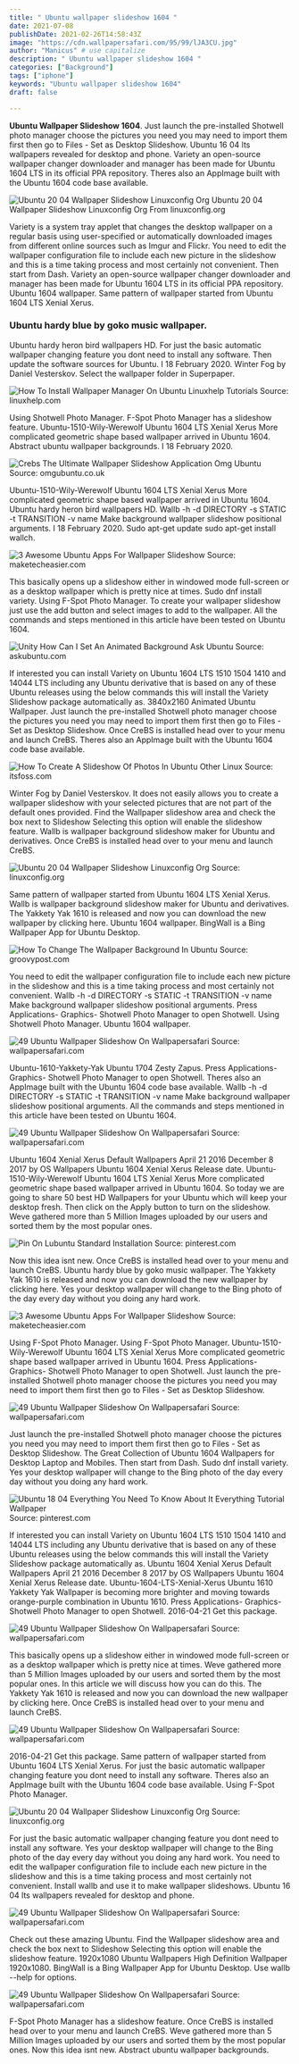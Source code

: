 ```yaml
---
title: " Ubuntu wallpaper slideshow 1604 "
date: 2021-07-08
publishDate: 2021-02-26T14:58:43Z
image: "https://cdn.wallpapersafari.com/95/99/lJA3CU.jpg"
author: "Manicus" # use capitalize
description: " Ubuntu wallpaper slideshow 1604 "
categories: ["Background"]
tags: ["iphone"]
keywords: "Ubuntu wallpaper slideshow 1604"
draft: false

---
```



**Ubuntu Wallpaper Slideshow 1604**. Just launch the pre-installed Shotwell photo manager choose the pictures you need you may need to import them first then go to Files - Set as Desktop Slideshow. Ubuntu 16 04 lts wallpapers revealed for desktop and phone. Variety an open-source wallpaper changer downloader and manager has been made for Ubuntu 1604 LTS in its official PPA repository. Theres also an AppImage built with the Ubuntu 1604 code base available.

![Ubuntu 20 04 Wallpaper Slideshow Linuxconfig Org](https://linuxconfig.org/images/03-ubuntu-20-04-wallpaper-slideshow.png "Ubuntu 20 04 Wallpaper Slideshow Linuxconfig Org")
Ubuntu 20 04 Wallpaper Slideshow Linuxconfig Org From linuxconfig.org


Variety is a system tray applet that changes the desktop wallpaper on a regular basis using user-specified or automatically downloaded images from different online sources such as Imgur and Flickr. You need to edit the wallpaper configuration file to include each new picture in the slideshow and this is a time taking process and most certainly not convenient. Then start from Dash. Variety an open-source wallpaper changer downloader and manager has been made for Ubuntu 1604 LTS in its official PPA repository. Ubuntu 1604 wallpaper. Same pattern of wallpaper started from Ubuntu 1604 LTS Xenial Xerus.

### Ubuntu hardy blue by goko music wallpaper.

Ubuntu hardy heron bird wallpapers HD. For just the basic automatic wallpaper changing feature you dont need to install any software. Then update the software sources for Ubuntu. I 18 February 2020. Winter Fog by Daniel Vesterskov. Select the wallpaper folder in Superpaper.


![How To Install Wallpaper Manager On Ubuntu Linuxhelp Tutorials](https://assets.linuxhelp.com/scr/d5ed6832f4f5b0a305275eab90f23ef5.png "How To Install Wallpaper Manager On Ubuntu Linuxhelp Tutorials")
Source: linuxhelp.com

Using Shotwell Photo Manager. F-Spot Photo Manager has a slideshow feature. Ubuntu-1510-Wily-Werewolf Ubuntu 1604 LTS Xenial Xerus More complicated geometric shape based wallpaper arrived in Ubuntu 1604. Abstract ubuntu wallpaper backgrounds. I 18 February 2020.

![Crebs The Ultimate Wallpaper Slideshow Application Omg Ubuntu](http://lh5.ggpht.com/_FJH0hYZmVtc/S_06m5Uc2LI/AAAAAAAAH-E/DOlEwhQeCSA/image_thumb1.png?imgmax=800 "Crebs The Ultimate Wallpaper Slideshow Application Omg Ubuntu")
Source: omgubuntu.co.uk

Ubuntu-1510-Wily-Werewolf Ubuntu 1604 LTS Xenial Xerus More complicated geometric shape based wallpaper arrived in Ubuntu 1604. Ubuntu hardy heron bird wallpapers HD. Wallb -h -d DIRECTORY -s STATIC -t TRANSITION -v name Make background wallpaper slideshow positional arguments. I 18 February 2020. Sudo apt-get update sudo apt-get install wallch.

![3 Awesome Ubuntu Apps For Wallpaper Slideshow](https://www.maketecheasier.com/assets/uploads/2012/08/Ubuntu-Live-Wallpaper-1.jpeg "3 Awesome Ubuntu Apps For Wallpaper Slideshow")
Source: maketecheasier.com

This basically opens up a slideshow either in windowed mode full-screen or as a desktop wallpaper which is pretty nice at times. Sudo dnf install variety. Using F-Spot Photo Manager. To create your wallpaper slideshow just use the add button and select images to add to the wallpaper. All the commands and steps mentioned in this article have been tested on Ubuntu 1604.

![Unity How Can I Set An Animated Background Ask Ubuntu](https://i.stack.imgur.com/k7TLj.png "Unity How Can I Set An Animated Background Ask Ubuntu")
Source: askubuntu.com

If interested you can install Variety on Ubuntu 1604 LTS 1510 1504 1410 and 14044 LTS including any Ubuntu derivative that is based on any of these Ubuntu releases using the below commands this will install the Variety Slideshow package automatically as. 3840x2160 Animated Ubuntu Wallpaper. Just launch the pre-installed Shotwell photo manager choose the pictures you need you may need to import them first then go to Files - Set as Desktop Slideshow. Once CreBS is installed head over to your menu and launch CreBS. Theres also an AppImage built with the Ubuntu 1604 code base available.

![How To Create A Slideshow Of Photos In Ubuntu Other Linux](https://i2.wp.com/itsfoss.com/wp-content/uploads/2018/08/create-slideshow-photos-shotwell.jpeg?resize=999%2C562&amp;ssl=1 "How To Create A Slideshow Of Photos In Ubuntu Other Linux")
Source: itsfoss.com

Winter Fog by Daniel Vesterskov. It does not easily allows you to create a wallpaper slideshow with your selected pictures that are not part of the default ones provided. Find the Wallpaper slideshow area and check the box next to Slideshow Selecting this option will enable the slideshow feature. Wallb is wallpaper background slideshow maker for Ubuntu and derivatives. Once CreBS is installed head over to your menu and launch CreBS.

![Ubuntu 20 04 Wallpaper Slideshow Linuxconfig Org](https://linuxconfig.org/images/03-ubuntu-20-04-wallpaper-slideshow.png "Ubuntu 20 04 Wallpaper Slideshow Linuxconfig Org")
Source: linuxconfig.org

Same pattern of wallpaper started from Ubuntu 1604 LTS Xenial Xerus. Wallb is wallpaper background slideshow maker for Ubuntu and derivatives. The Yakkety Yak 1610 is released and now you can download the new wallpaper by clicking here. Ubuntu 1604 wallpaper. BingWall is a Bing Wallpaper App for Ubuntu Desktop.

![How To Change The Wallpaper Background In Ubuntu](https://www.groovypost.com/wp-content/uploads/2011/05/image144.png "How To Change The Wallpaper Background In Ubuntu")
Source: groovypost.com

You need to edit the wallpaper configuration file to include each new picture in the slideshow and this is a time taking process and most certainly not convenient. Wallb -h -d DIRECTORY -s STATIC -t TRANSITION -v name Make background wallpaper slideshow positional arguments. Press Applications- Graphics- Shotwell Photo Manager to open Shotwell. Using Shotwell Photo Manager. Ubuntu 1604 wallpaper.

![49 Ubuntu Wallpaper Slideshow On Wallpapersafari](https://cdn.wallpapersafari.com/58/79/zKp7Y1.jpg "49 Ubuntu Wallpaper Slideshow On Wallpapersafari")
Source: wallpapersafari.com

Ubuntu-1610-Yakkety-Yak Ubuntu 1704 Zesty Zapus. Press Applications- Graphics- Shotwell Photo Manager to open Shotwell. Theres also an AppImage built with the Ubuntu 1604 code base available. Wallb -h -d DIRECTORY -s STATIC -t TRANSITION -v name Make background wallpaper slideshow positional arguments. All the commands and steps mentioned in this article have been tested on Ubuntu 1604.

![49 Ubuntu Wallpaper Slideshow On Wallpapersafari](https://wallpapersafari.com/image/ubuntu-wallpaper-changer.jpg "49 Ubuntu Wallpaper Slideshow On Wallpapersafari")
Source: wallpapersafari.com

Ubuntu 1604 Xenial Xerus Default Wallpapers April 21 2016 December 8 2017 by OS Wallpapers Ubuntu 1604 Xenial Xerus Release date. Ubuntu-1510-Wily-Werewolf Ubuntu 1604 LTS Xenial Xerus More complicated geometric shape based wallpaper arrived in Ubuntu 1604. So today we are going to share 50 best HD Wallpapers for your Ubuntu which will keep your desktop fresh. Then click on the Apply button to turn on the slideshow. Weve gathered more than 5 Million Images uploaded by our users and sorted them by the most popular ones.

![Pin On Lubuntu Standard Installation](https://i.pinimg.com/originals/34/d7/b2/34d7b2cc3be2cd4cbcba563ec0765f83.png "Pin On Lubuntu Standard Installation")
Source: pinterest.com

Now this idea isnt new. Once CreBS is installed head over to your menu and launch CreBS. Ubuntu hardy blue by goko music wallpaper. The Yakkety Yak 1610 is released and now you can download the new wallpaper by clicking here. Yes your desktop wallpaper will change to the Bing photo of the day every day without you doing any hard work.

![3 Awesome Ubuntu Apps For Wallpaper Slideshow](https://www.maketecheasier.com/assets/uploads/2012/09/Variety-Change-Wallpaper-Ubuntu-2.jpeg "3 Awesome Ubuntu Apps For Wallpaper Slideshow")
Source: maketecheasier.com

Using F-Spot Photo Manager. Using F-Spot Photo Manager. Ubuntu-1510-Wily-Werewolf Ubuntu 1604 LTS Xenial Xerus More complicated geometric shape based wallpaper arrived in Ubuntu 1604. Press Applications- Graphics- Shotwell Photo Manager to open Shotwell. Just launch the pre-installed Shotwell photo manager choose the pictures you need you may need to import them first then go to Files - Set as Desktop Slideshow.

![49 Ubuntu Wallpaper Slideshow On Wallpapersafari](https://cdn.wallpapersafari.com/12/28/Ffl1sh.jpg "49 Ubuntu Wallpaper Slideshow On Wallpapersafari")
Source: wallpapersafari.com

Just launch the pre-installed Shotwell photo manager choose the pictures you need you may need to import them first then go to Files - Set as Desktop Slideshow. The Great Collection of Ubuntu 1604 Wallpapers for Desktop Laptop and Mobiles. Then start from Dash. Sudo dnf install variety. Yes your desktop wallpaper will change to the Bing photo of the day every day without you doing any hard work.

![Ubuntu 18 04 Everything You Need To Know About It Everything Tutorial Wallpaper](https://i.pinimg.com/originals/67/cc/09/67cc091016b27180c7fe62c1bddd6cea.jpg "Ubuntu 18 04 Everything You Need To Know About It Everything Tutorial Wallpaper")
Source: pinterest.com

If interested you can install Variety on Ubuntu 1604 LTS 1510 1504 1410 and 14044 LTS including any Ubuntu derivative that is based on any of these Ubuntu releases using the below commands this will install the Variety Slideshow package automatically as. Ubuntu 1604 Xenial Xerus Default Wallpapers April 21 2016 December 8 2017 by OS Wallpapers Ubuntu 1604 Xenial Xerus Release date. Ubuntu-1604-LTS-Xenial-Xerus Ubuntu 1610 Yakkety Yak Wallpaper is becoming more brighter and moving towards orange-purple combination in Ubuntu 1610. Press Applications- Graphics- Shotwell Photo Manager to open Shotwell. 2016-04-21 Get this package.

![49 Ubuntu Wallpaper Slideshow On Wallpapersafari](https://cdn.wallpapersafari.com/68/87/RVpSco.png "49 Ubuntu Wallpaper Slideshow On Wallpapersafari")
Source: wallpapersafari.com

This basically opens up a slideshow either in windowed mode full-screen or as a desktop wallpaper which is pretty nice at times. Weve gathered more than 5 Million Images uploaded by our users and sorted them by the most popular ones. In this article we will discuss how you can do this. The Yakkety Yak 1610 is released and now you can download the new wallpaper by clicking here. Once CreBS is installed head over to your menu and launch CreBS.

![49 Ubuntu Wallpaper Slideshow On Wallpapersafari](https://cdn.wallpapersafari.com/23/45/pUKCLf.gif "49 Ubuntu Wallpaper Slideshow On Wallpapersafari")
Source: wallpapersafari.com

2016-04-21 Get this package. Same pattern of wallpaper started from Ubuntu 1604 LTS Xenial Xerus. For just the basic automatic wallpaper changing feature you dont need to install any software. Theres also an AppImage built with the Ubuntu 1604 code base available. Using F-Spot Photo Manager.

![Ubuntu 20 04 Wallpaper Slideshow Linuxconfig Org](https://linuxconfig.org/images/01-ubuntu-20-04-wallpaper-slideshow.png "Ubuntu 20 04 Wallpaper Slideshow Linuxconfig Org")
Source: linuxconfig.org

For just the basic automatic wallpaper changing feature you dont need to install any software. Yes your desktop wallpaper will change to the Bing photo of the day every day without you doing any hard work. You need to edit the wallpaper configuration file to include each new picture in the slideshow and this is a time taking process and most certainly not convenient. Install wallb and use it to make wallpaper slideshows. Ubuntu 16 04 lts wallpapers revealed for desktop and phone.

![49 Ubuntu Wallpaper Slideshow On Wallpapersafari](https://cdn.wallpapersafari.com/24/67/3dcCvs.jpg "49 Ubuntu Wallpaper Slideshow On Wallpapersafari")
Source: wallpapersafari.com

Check out these amazing Ubuntu. Find the Wallpaper slideshow area and check the box next to Slideshow Selecting this option will enable the slideshow feature. 1920x1080 Ubuntu Wallpapers High Definition Wallpaper 1920x1080. BingWall is a Bing Wallpaper App for Ubuntu Desktop. Use wallb --help for options.

![49 Ubuntu Wallpaper Slideshow On Wallpapersafari](https://cdn.wallpapersafari.com/95/99/lJA3CU.jpg "49 Ubuntu Wallpaper Slideshow On Wallpapersafari")
Source: wallpapersafari.com

F-Spot Photo Manager has a slideshow feature. Once CreBS is installed head over to your menu and launch CreBS. Weve gathered more than 5 Million Images uploaded by our users and sorted them by the most popular ones. Now this idea isnt new. Abstract ubuntu wallpaper backgrounds.

